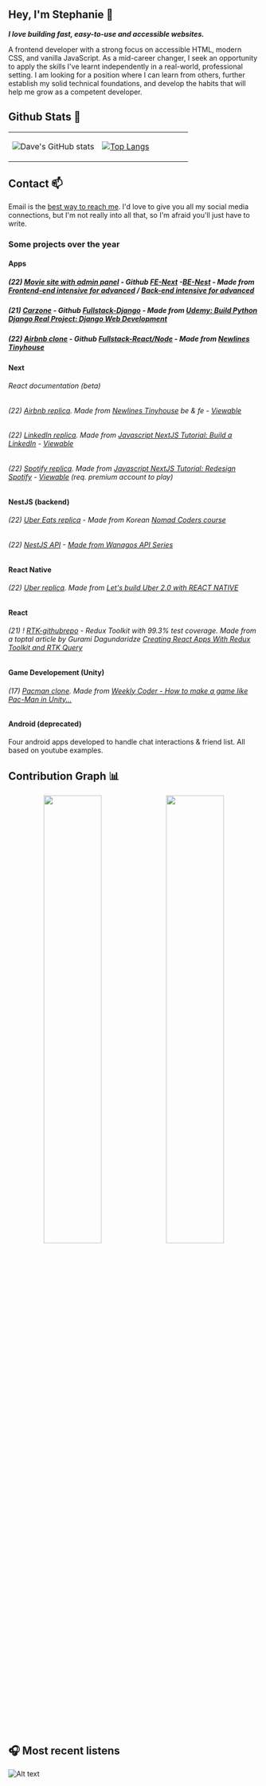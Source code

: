 ## Hey,  I'm Stephanie 👋
***I love building fast, easy-to-use and accessible websites.***

A frontend developer with a strong focus on accessible HTML, modern CSS, and vanilla JavaScript. As a mid-career changer, I seek an opportunity to apply the skills I've learnt independently in a real-world, professional setting. I am looking for a position where I can learn from others, further establish my solid technical foundations, and develop the habits that will help me grow as a competent developer.

## Github Stats 💫
<table width="100%" border="0"> 
  <tr>
  <td width="50%">
      
  ![Dave's GitHub stats](https://github-readme-stats.vercel.app/api?username=stephyswe&hide=issues&show_icons=true)

  </td>
  <td width="50%">

[![Top Langs](https://github-readme-stats.vercel.app/api/top-langs/?username=stephyswe&layout=compact)](https://github.com/dwhenson/github-readme-stats)
  </td>
  </table>

## Contact 📫 

Email is the [best way to reach me](mailto:stephaniiehallberg@gmail.com). I'd love to give you all my social media connections, but I'm not really into all that, so I'm afraid you'll just have to write.  

### Some projects over the year

#### Apps
##### (22) [Movie site with admin panel](https://next-movie-app-mu.vercel.app) - Github [FE-Next](https://github.com/stephyswe/next-movie-app) -[BE-Nest](https://github.com/stephyswe/nestjs-movie-app-be) - Made from [Frontend-end intensive for advanced](https://htmllessons.ru/int/show/5) / [Back-end intensive for advanced](https://htmllessons.ru/int/show/4)
##### (21) [Carzone](https://carzone-django.herokuapp.com) - Github [Fullstack-Django](https://github.com/stephyswe/carzone) - Made from [Udemy: Build Python Django Real Project: Django Web Development](https://www.udemy.com/course/python-django-real-project-for-freshers-freelancers)
##### (22) [Airbnb clone](https://tinyhouse-react-stripe.herokuapp.com/) - Github [Fullstack-React/Node](https://github.com/stephyswe/airbnb-clone) - Made from [Newlines Tinyhouse](https://www.newline.co/tinyhouse)

#### Next 
###### React documentation (beta)
###### (22) [Airbnb replica](https://github.com/stephyswe/airbnb-clone).  Made from [Newlines Tinyhouse](https://www.newline.co/tinyhouse) be & fe - [Viewable](https://tinyhouse-react-stripe.herokuapp.com/)
###### (22) [LinkedIn replica](https://github.com/stephyswe/next-linkedin-clone). Made from [Javascript NextJS Tutorial: Build a LinkedIn](https://www.youtube.com/watch?v=JGhuAJKGRN0) - [Viewable](https://next-linkedin-clone-chi.vercel.app/)
###### (22) [Spotify replica](https://github.com/stephyswe/next-spotify-clone). Made from [Javascript NextJS Tutorial: Redesign Spotify](https://www.youtube.com/watch?v=5qwpAn8bqCg) - [Viewable](https://next-spotify-clone-mocha.vercel.app/) (req. premium account to play)

#### NestJS (backend)
###### (22) [Uber Eats replica](https://github.com/stephyswe/nuber-fe-next) - Made from Korean [Nomad Coders course](https://nomadcoders.co/nuber-eats)
###### (22) [NestJS API](https://github.com/stephyswe/nestjs-indiegames) - [Made from Wanagos API Series](https://wanago.io/courses/api-with-nestjs/)

#### React Native
###### (22) [Uber replica](https://github.com/stephyswe/rn-uber-clone). Made from [Let's build Uber 2.0 with REACT NATIVE](https://www.youtube.com/watch?v=bvn_HYpix6s) 

#### React
###### (21) ! [RTK-githubrepo](https://github.com/stephyswe/rtk-gihubrepo) - Redux Toolkit with 99.3% test coverage. Made from a toptal article by Gurami Dagundaridze [Creating React Apps With Redux Toolkit and RTK Query](https://www.toptal.com/react/redux-toolkit-and-rtk-query)

#### Game Developement (Unity)
###### (17) [Pacman clone](https://github.com/stephyswe/pacman). Made from [Weekly Coder - How to make a game like Pac-Man in Unity...](https://www.youtube.com/watch?v=tjxKxZsofdk&list=PLiRrp7UEG13a4DmYuNWHSoqLqNukEm9ua)

#### Android (deprecated)
Four android apps developed to handle chat interactions & friend list. All based on youtube examples.

## Contribution Graph 📊
<p align="center">
  <img width="48%" src="https://github-readme-stats.vercel.app/api?username=stephyswe&show_icons=true&theme=tokyonight" />
  <img width="48%" src="https://github-readme-streak-stats.herokuapp.com/?user=stephyswe&theme=tokyonight" />
</p>

## 🎧 Most recent listens
  ![Alt text](https://spotify-recently-played-readme.vercel.app/api?user=tadpole-angel&count=5&width=500)
